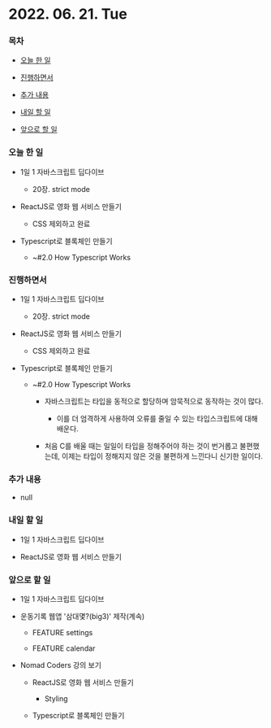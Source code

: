 # 2022. 06. 21. Tue

### 목차

- [오늘 한 일](#오늘-한-일)

- [진행하면서](#진행하면서)

- [추가 내용](#추가-내용)

- [내일 할 일](#내일-할-일)

- [앞으로 할 일](#앞으로-할-일)

### 오늘 한 일

- 1일 1 자바스크립트 딥다이브

  - 20장. strict mode

- ReactJS로 영화 웹 서비스 만들기

  - CSS 제외하고 완료

- Typescript로 블록체인 만들기

  - ~#2.0 How Typescript Works

### 진행하면서

- 1일 1 자바스크립트 딥다이브

  - 20장. strict mode

- ReactJS로 영화 웹 서비스 만들기

  - CSS 제외하고 완료

- Typescript로 블록체인 만들기

  - ~#2.0 How Typescript Works

    - 자바스크립트는 타입을 동적으로 할당하며 암묵적으로 동작하는 것이 많다.

      - 이를 더 엄격하게 사용하여 오류를 줄일 수 있는 타입스크립트에 대해 배운다.

    - 처음 C를 배울 때는 일일이 타입을 정해주어야 하는 것이 번거롭고 불편했는데, 이제는 타입이 정해지지 않은 것을 불편하게 느낀다니 신기한 일이다.

### 추가 내용

- null

### 내일 할 일

- 1일 1 자바스크립트 딥다이브

- ReactJS로 영화 웹 서비스 만들기

### 앞으로 할 일

- 1일 1 자바스크립트 딥다이브

- 운동기록 웹앱 '삼대몇?(big3)' 제작(계속)

  - FEATURE settings

  - FEATURE calendar

- Nomad Coders 강의 보기

  - ReactJS로 영화 웹 서비스 만들기

    - Styling

  - Typescript로 블록체인 만들기

<br><br>
